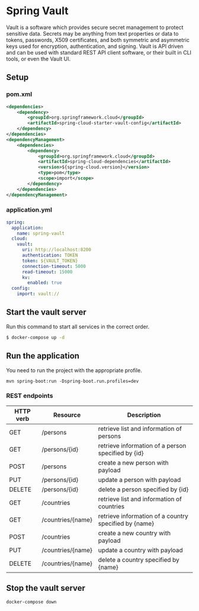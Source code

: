 # Spring Vault

Vault is a software which provides secure secret management to protect sensitive data. 
Secrets may be anything from text properties or data to tokens, passwords, X509 certificates, and both symmetric and asymmetric keys used for encryption, authentication, and signing. Vault is API driven and can be used with standard REST API client software, or their built in CLI tools, or even the Vault UI.

## Setup

### pom.xml

```xml
<dependencies>
    <dependency>
        <groupId>org.springframework.cloud</groupId>
        <artifactId>spring-cloud-starter-vault-config</artifactId>
    </dependency>
</dependencies>
<dependencyManagement>
    <dependencies>
        <dependency>
            <groupId>org.springframework.cloud</groupId>
            <artifactId>spring-cloud-dependencies</artifactId>
            <version>${spring-cloud.version}</version>
            <type>pom</type>
            <scope>import</scope>
        </dependency>
    </dependencies>
</dependencyManagement>
```

### application.yml

```yaml
spring:
  application:
    name: spring-vault
  cloud:
    vault:
      uri: http://localhost:8200
      authentication: TOKEN
      token: ${VAULT_TOKEN}
      connection-timeout: 5000
      read-timeout: 15000
      kv:
        enabled: true
  config:
    import: vault://
```

## Start the vault server

Run this command to start all services in the correct order.

```bash
$ docker-compose up -d
```

## Run the application

You need to run the project with the appropriate profile.

```
mvn spring-boot:run -Dspring-boot.run.profiles=dev
```

### REST endpoints

| HTTP verb | Resource  | Description
|----|---|---|
|  GET  | /persons  | retrieve list and information of persons  
|  GET |  /persons/{id} | retrieve information of a person specified by {id}
|  POST | /persons  | create a new person with payload  
|  PUT   |  /persons/{id} | update a person with payload   
|  DELETE   | /persons/{id}  |  delete a person specified by {id} 
|  GET  | /countries  | retrieve list and information of countries  
|  GET |  /countries/{name} | retrieve information of a country specified by {name} 
|  POST | /countries  | create a new country with payload  
|  PUT   |  /countries/{name} | update a country with payload   
|  DELETE   | /countries/{name}  |  delete a country specified by {name} 

## Stop the vault server

```bash
docker-compose down
```
